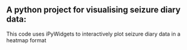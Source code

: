 ## A python project for visualising seizure diary data:
This code uses iPyWidgets to interactively plot seizure diary data in a heatmap format
